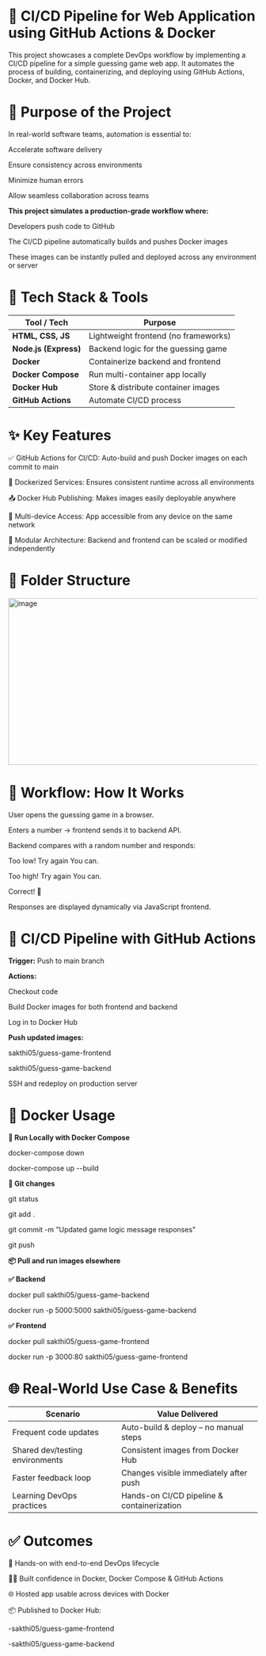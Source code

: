 # 🚀 CI/CD Pipeline for Web Application using GitHub Actions & Docker
This project showcases a complete DevOps workflow by implementing a CI/CD pipeline for a simple guessing game web app. It automates the process of building, containerizing, and deploying using GitHub Actions, Docker, and Docker Hub.

# 🎯 Purpose of the Project
In real-world software teams, automation is essential to:

Accelerate software delivery

Ensure consistency across environments

Minimize human errors

Allow seamless collaboration across teams

**This project simulates a production-grade workflow where:**

Developers push code to GitHub

The CI/CD pipeline automatically builds and pushes Docker images

These images can be instantly pulled and deployed across any environment or server

# 🧰 Tech Stack & Tools
| Tool / Tech           | Purpose                              |
| --------------------- | ------------------------------------ |
| **HTML, CSS, JS**     | Lightweight frontend (no frameworks) |
| **Node.js (Express)** | Backend logic for the guessing game  |
| **Docker**            | Containerize backend and frontend    |
| **Docker Compose**    | Run multi-container app locally      |
| **Docker Hub**        | Store & distribute container images  |
| **GitHub Actions**    | Automate CI/CD process               |


# ✨ Key Features
✅ GitHub Actions for CI/CD: Auto-build and push Docker images on each commit to main

🐳 Dockerized Services: Ensures consistent runtime across all environments

📤 Docker Hub Publishing: Makes images easily deployable anywhere

🔄 Multi-device Access: App accessible from any device on the same network

🔧 Modular Architecture: Backend and frontend can be scaled or modified independently

# 📂 Folder Structure
<img width="678" height="337" alt="image" src="https://github.com/user-attachments/assets/c7c9cab1-12fb-4b34-9063-c01844d96db0" />

# 🚀 Workflow: How It Works
User opens the guessing game in a browser.

Enters a number → frontend sends it to backend API.

Backend compares with a random number and responds:

Too low! Try again You can.

Too high! Try again You can.

Correct! 🎉

Responses are displayed dynamically via JavaScript frontend.

# 🧪 CI/CD Pipeline with GitHub Actions
**Trigger:** 
Push to main branch

**Actions:**

Checkout code

Build Docker images for both frontend and backend

Log in to Docker Hub

**Push updated images:**

sakthi05/guess-game-frontend

sakthi05/guess-game-backend

SSH and redeploy on production server

# 🐳 Docker Usage
**🚀 Run Locally with Docker Compose**

docker-compose down

docker-compose up --build

**🔄 Git changes**

git status

git add .

git commit -m "Updated game logic message responses"

git push


**📦 Pull and run images elsewhere**

**✅ Backend**

docker pull sakthi05/guess-game-backend

docker run -p 5000:5000 sakthi05/guess-game-backend

**✅ Frontend**

docker pull sakthi05/guess-game-frontend

docker run -p 3000:80 sakthi05/guess-game-frontend


# 🌐 Real-World Use Case & Benefits
| Scenario                        | Value Delivered                            |
| ------------------------------- | ------------------------------------------ |
| Frequent code updates           | Auto-build & deploy – no manual steps      |
| Shared dev/testing environments | Consistent images from Docker Hub          |
| Faster feedback loop            | Changes visible immediately after push     |
| Learning DevOps practices       | Hands-on CI/CD pipeline & containerization |


# ✅ Outcomes
🚀 Hands-on with end-to-end DevOps lifecycle

👨‍💻 Built confidence in Docker, Docker Compose & GitHub Actions

🌐 Hosted app usable across devices with Docker

📦 Published to Docker Hub:

-sakthi05/guess-game-frontend

-sakthi05/guess-game-backend
